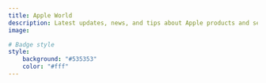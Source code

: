```yaml
---
title: Apple World
description: Latest updates, news, and tips about Apple products and services.
image: 

# Badge style
style:
    background: "#535353"
    color: "#fff"
---
```

